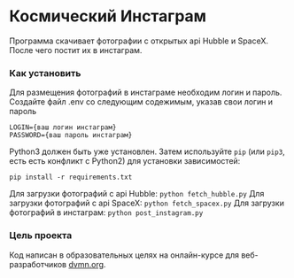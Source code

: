 # Космический Инстаграм

Программа скачивает фотографии с открытых api Hubble и SpaceX. После чего постит их в инстаграм.

### Как установить

Для размещения фотографий в инстаграме необходим логин и пароль.
Создайте файл .env со следующим содежимым, указав свои логин и пароль
```
LOGIN={ваш логин инстаграм}
PASSWORD={ваш пароль инстаграм}
```
Python3 должен быть уже установлен. 
Затем используйте `pip` (или `pip3`, есть есть конфликт с Python2) для установки зависимостей:
```
pip install -r requirements.txt
```
Для загрузки фотографий с api Hubble:
```python fetch_hubble.py```
Для загрузки фотографий с api SpaceX:
```python fetch_spacex.py```
Для загрузки фотографий в инстаграм:
```python post_instagram.py```

### Цель проекта

Код написан в образовательных целях на онлайн-курсе для веб-разработчиков [dvmn.org](https://dvmn.org/).